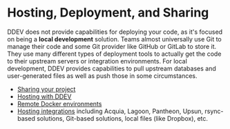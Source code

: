 # Hosting, Deployment, and Sharing

DDEV does not provide capabilities for deploying your code, as it's focused on being a **local development** solution. Teams almost universally use Git to manage their code and some Git provider like GitHub or GitLab to store it. They use many different types of deployment tools to actually get the code to their upstream servers or integration environments. For local development, DDEV provides capabilities to pull upstream databases and user-generated files as well as push those in some circumstances.

* [Sharing your project](sharing.md)
* [Hosting with DDEV](hosting.md)
* [Remote Docker environments](remote-docker.md)
* [Hosting integrations](../providers/index.md) including Acquia, Lagoon, Pantheon, Upsun, rsync-based solutions, Git-based solutions, local files (like Dropbox), etc.
